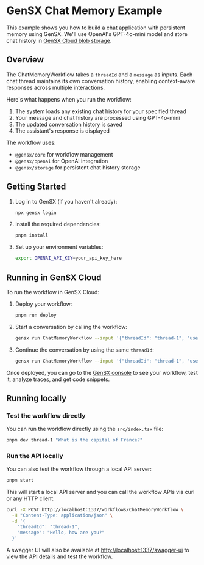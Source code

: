 # GenSX Chat Memory Example

This example shows you how to build a chat application with persistent memory using GenSX. We'll use OpenAI's GPT-4o-mini model and store chat history in [GenSX Cloud blob storage](https://www.gensx.com/docs/cloud/storage/blob-storage).

## Overview

The ChatMemoryWorkflow takes a `threadId` and a `message` as inputs. Each chat thread maintains its own conversation history, enabling context-aware responses across multiple interactions.

Here's what happens when you run the workflow:

1. The system loads any existing chat history for your specified thread
2. Your message and chat history are processed using GPT-4o-mini
3. The updated conversation history is saved
4. The assistant's response is displayed

The workflow uses:

- `@gensx/core` for workflow management
- `@gensx/openai` for OpenAI integration
- `@gensx/storage` for persistent chat history storage

## Getting Started

1. Log in to GenSX (if you haven't already):

   ```bash
   npx gensx login
   ```

2. Install the required dependencies:

   ```bash
   pnpm install
   ```

3. Set up your environment variables:

   ```bash
   export OPENAI_API_KEY=your_api_key_here
   ```

## Running in GenSX Cloud

To run the workflow in GenSX Cloud:

1. Deploy your workflow:

   ```bash
   pnpm run deploy
   ```

2. Start a conversation by calling the workflow:

   ```bash
   gensx run ChatMemoryWorkflow --input '{"threadId": "thread-1", "userInput": "What is the capital of France?"}'
   ```

3. Continue the conversation by using the same `threadId`:

   ```bash
   gensx run ChatMemoryWorkflow --input '{"threadId": "thread-1", "userInput": "Tell me more about its history"}'
   ```

Once deployed, you can go to the [GenSX console](https://app.gensx.com) to see your workflow, test it, analyze traces, and get code snippets.

## Running locally

### Test the workflow directly

You can run the workflow directly using the `src/index.tsx` file:

```bash
pnpm dev thread-1 "What is the capital of France?"
```

### Run the API locally

You can also test the workflow through a local API server:

```bash
pnpm start
```

This will start a local API server and you can call the workflow APIs via curl or any HTTP client:

```bash
curl -X POST http://localhost:1337/workflows/ChatMemoryWorkflow \
  -H "Content-Type: application/json" \
  -d '{
    "threadId": "thread-1",
    "message": "Hello, how are you?"
  }'
```

A swagger UI will also be available at [http://localhost:1337/swagger-ui](http://localhost:1337/swagger-ui) to view the API details and test the workflow.
